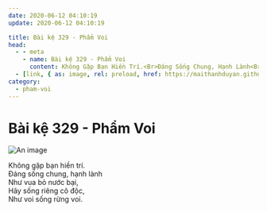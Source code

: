 ```yaml
---
date: 2020-06-12 04:10:19
update: 2020-06-12 04:10:19

title: Bài kệ 329 - Phẩm Voi
head:
  - - meta
    - name: Bài kệ 329 - Phẩm Voi
      content: Không Gặp Bạn Hiền Trí.<Br>Ðáng Sống Chung, Hạnh Lành<Br>Như Vua Bỏ Nước Bại,<Br>Hãy Sống Riêng Cô Độc,<Br>Như Voi Sống Rừng Voi.<Br>
  - [link, { as: image, rel: preload, href: https://maithanhduyan.github.io/kinh-phap-cu/img/pham-voi/pham-voi-329.jpg }]
category:
  - pham-voi
---
```


# Bài kệ 329 - Phẩm Voi

![An image](/img/pham-voi/pham-voi-329.jpg)

Không gặp bạn hiền trí.<br>Ðáng sống chung, hạnh lành<br>Như vua bỏ nước bại,<br>Hãy sống riêng cô độc,<br>Như voi sống rừng voi.<br>
